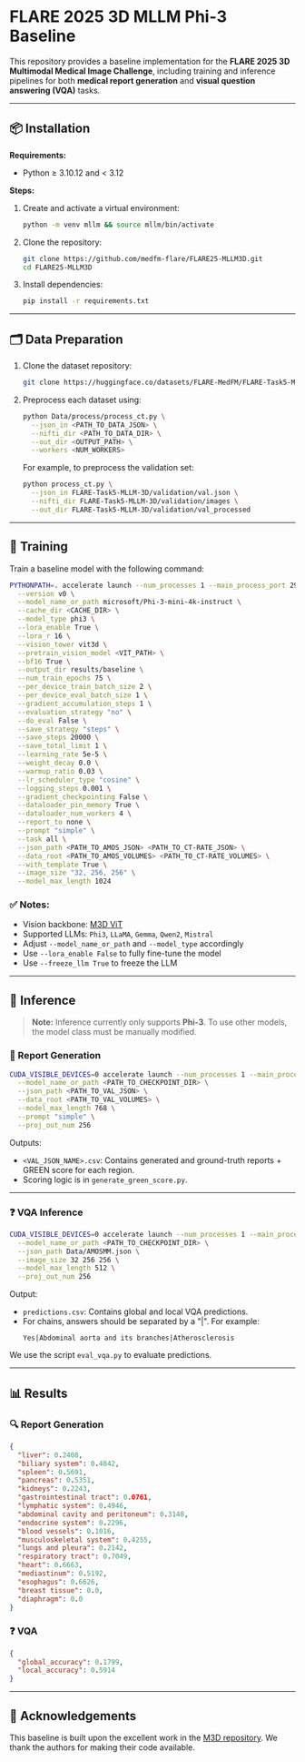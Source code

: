 # FLARE 2025 3D MLLM Phi-3 Baseline

This repository provides a baseline implementation for the **FLARE 2025 3D Multimodal Medical Image Challenge**, including training and inference pipelines for both **medical report generation** and **visual question answering (VQA)** tasks.

---

## 📦 Installation

**Requirements:**  
- Python ≥ 3.10.12 and < 3.12

**Steps:**

1. Create and activate a virtual environment:
   ```bash
   python -m venv mllm && source mllm/bin/activate
   ```

2. Clone the repository:
   ```bash
   git clone https://github.com/medfm-flare/FLARE25-MLLM3D.git
   cd FLARE25-MLLM3D
   ```

3. Install dependencies:
   ```bash
   pip install -r requirements.txt
   ```

---

## 🗂️ Data Preparation

1. Clone the dataset repository:
   ```bash
   git clone https://huggingface.co/datasets/FLARE-MedFM/FLARE-Task5-MLLM-3D
   ```

2. Preprocess each dataset using:
   ```bash
   python Data/process/process_ct.py \
     --json_in <PATH_TO_DATA_JSON> \
     --nifti_dir <PATH_TO_DATA_DIR> \
     --out_dir <OUTPUT_PATH> \
     --workers <NUM_WORKERS>
   ```

   For example, to preprocess the validation set:
   ```bash
   python process_ct.py \
     --json_in FLARE-Task5-MLLM-3D/validation/val.json \
     --nifti_dir FLARE-Task5-MLLM-3D/validation/images \
     --out_dir FLARE-Task5-MLLM-3D/validation/val_processed
   ```

---

## 🧠 Training

Train a baseline model with the following command:

```bash
PYTHONPATH=. accelerate launch --num_processes 1 --main_process_port 29500 LaMed/src/train/amos_train.py \
  --version v0 \
  --model_name_or_path microsoft/Phi-3-mini-4k-instruct \
  --cache_dir <CACHE_DIR> \
  --model_type phi3 \
  --lora_enable True \
  --lora_r 16 \
  --vision_tower vit3d \
  --pretrain_vision_model <VIT_PATH> \
  --bf16 True \
  --output_dir results/baseline \
  --num_train_epochs 75 \
  --per_device_train_batch_size 2 \
  --per_device_eval_batch_size 1 \
  --gradient_accumulation_steps 1 \
  --evaluation_strategy "no" \
  --do_eval False \
  --save_strategy "steps" \
  --save_steps 20000 \
  --save_total_limit 1 \
  --learning_rate 5e-5 \
  --weight_decay 0.0 \
  --warmup_ratio 0.03 \
  --lr_scheduler_type "cosine" \
  --logging_steps 0.001 \
  --gradient_checkpointing False \
  --dataloader_pin_memory True \
  --dataloader_num_workers 4 \
  --report_to none \
  --prompt "simple" \
  --task all \
  --json_path <PATH_TO_AMOS_JSON> <PATH_TO_CT-RATE_JSON> \
  --data_root <PATH_TO_AMOS_VOLUMES> <PATH_TO_CT-RATE_VOLUMES> \
  --with_template True \
  --image_size "32, 256, 256" \
  --model_max_length 1024
```

### ✅ Notes:
- Vision backbone: [M3D ViT](https://github.com/BAAI-DCAI/M3D)
- Supported LLMs: `Phi3`, `LLaMA`, `Gemma`, `Qwen2`, `Mistral`
- Adjust `--model_name_or_path` and `--model_type` accordingly
- Use `--lora_enable False` to fully fine-tune the model
- Use `--freeze_llm True` to freeze the LLM

---

## 📄 Inference

> **Note:** Inference currently only supports **Phi-3**. To use other models, the model class must be manually modified.

### 📑 Report Generation

```bash
CUDA_VISIBLE_DEVICES=0 accelerate launch --num_processes 1 --main_process_port 29500 infer.py \
  --model_name_or_path <PATH_TO_CHECKPOINT_DIR> \
  --json_path <PATH_TO_VAL_JSON> \
  --data_root <PATH_TO_VAL_VOLUMES> \
  --model_max_length 768 \
  --prompt "simple" \
  --proj_out_num 256
```

Outputs:
- `<VAL_JSON_NAME>.csv`: Contains generated and ground-truth reports + GREEN score for each region.
- Scoring logic is in `generate_green_score.py`.

---

### ❓ VQA Inference

```bash
CUDA_VISIBLE_DEVICES=0 accelerate launch --num_processes 1 --main_process_port 29500 infer_vqa.py \
  --model_name_or_path <PATH_TO_CHECKPOINT_DIR> \
  --json_path Data/AMOSMM.json \
  --image_size 32 256 256 \
  --model_max_length 512 \
  --proj_out_num 256
```

Output:
- `predictions.csv`: Contains global and local VQA predictions.  
- For chains, answers should be separated by a "|". For example:
  ```
  Yes|Abdominal aorta and its branches|Atherosclerosis
  ```

We use the script `eval_vqa.py` to evaluate predictions.

---

## 📊 Results

### 🔍 Report Generation

```json
{
  "liver": 0.2408,
  "biliary system": 0.4842,
  "spleen": 0.5691,
  "pancreas": 0.5351,
  "kidneys": 0.2243,
  "gastrointestinal tract": 0.0761,
  "lymphatic system": 0.4946,
  "abdominal cavity and peritoneum": 0.3148,
  "endocrine system": 0.2296,
  "blood vessels": 0.1016,
  "musculoskeletal system": 0.4255,
  "lungs and pleura": 0.2142,
  "respiratory tract": 0.7049,
  "heart": 0.6663,
  "mediastinum": 0.5192,
  "esophagus": 0.6626,
  "breast tissue": 0.0,
  "diaphragm": 0.0
}
```

### ❓ VQA

```json
{
  "global_accuracy": 0.1799,
  "local_accuracy": 0.5914
}
```

---

## 🙏 Acknowledgements

This baseline is built upon the excellent work in the [M3D repository](https://github.com/BAAI-DCAI/M3D). We thank the authors for making their code available.
